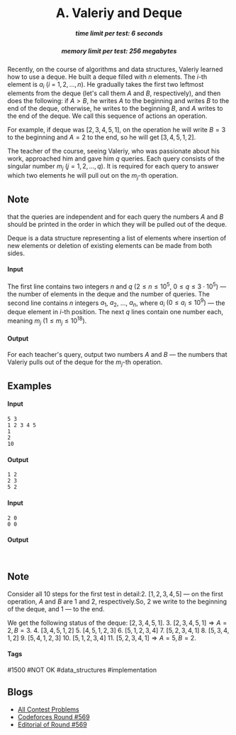 <h1 style='text-align: center;'> A. Valeriy and Deque</h1>

<h5 style='text-align: center;'>time limit per test: 6 seconds</h5>
<h5 style='text-align: center;'>memory limit per test: 256 megabytes</h5>

Recently, on the course of algorithms and data structures, Valeriy learned how to use a deque. He built a deque filled with $n$ elements. The $i$-th element is $a_i$ ($i$ = $1, 2, \ldots, n$). He gradually takes the first two leftmost elements from the deque (let's call them $A$ and $B$, respectively), and then does the following: if $A > B$, he writes $A$ to the beginning and writes $B$ to the end of the deque, otherwise, he writes to the beginning $B$, and $A$ writes to the end of the deque. We call this sequence of actions an operation.

For example, if deque was $[2, 3, 4, 5, 1]$, on the operation he will write $B=3$ to the beginning and $A=2$ to the end, so he will get $[3, 4, 5, 1, 2]$.

The teacher of the course, seeing Valeriy, who was passionate about his work, approached him and gave him $q$ queries. Each query consists of the singular number $m_j$ $(j = 1, 2, \ldots, q)$. It is required for each query to answer which two elements he will pull out on the $m_j$-th operation.

## Note

 that the queries are independent and for each query the numbers $A$ and $B$ should be printed in the order in which they will be pulled out of the deque.

Deque is a data structure representing a list of elements where insertion of new elements or deletion of existing elements can be made from both sides.

#### Input

The first line contains two integers $n$ and $q$ ($2 \leq n \leq 10^5$, $0 \leq q \leq 3 \cdot 10^5$) — the number of elements in the deque and the number of queries. The second line contains $n$ integers $a_1$, $a_2$, ..., $a_n$, where $a_i$ $(0 \leq a_i \leq 10^9)$ — the deque element in $i$-th position. The next $q$ lines contain one number each, meaning $m_j$ ($1 \leq m_j \leq 10^{18}$).

#### Output

For each teacher's query, output two numbers $A$ and $B$ — the numbers that Valeriy pulls out of the deque for the $m_j$-th operation.

## Examples

#### Input


```text
5 3
1 2 3 4 5
1
2
10
```
#### Output


```text
1 2
2 3
5 2
```
#### Input


```text
2 0
0 0
```
#### Output


```text


```
## Note

 Consider all 10 steps for the first test in detail:2. $[1, 2, 3, 4, 5]$ — on the first operation, $A$ and $B$ are $1$ and $2$, respectively.So, $2$ we write to the beginning of the deque, and $1$ — to the end.

We get the following status of the deque: $[2, 3, 4, 5, 1]$.
3. $[2, 3, 4, 5, 1] \Rightarrow A = 2, B = 3$.
4. $[3, 4, 5, 1, 2]$
5. $[4, 5, 1, 2, 3]$
6. $[5, 1, 2, 3, 4]$
7. $[5, 2, 3, 4, 1]$
8. $[5, 3, 4, 1, 2]$
9. $[5, 4, 1, 2, 3]$
10. $[5, 1, 2, 3, 4]$
11. $[5, 2, 3, 4, 1] \Rightarrow A = 5, B = 2$.


#### Tags 

#1500 #NOT OK #data_structures #implementation 

## Blogs
- [All Contest Problems](../Codeforces_Round_569_(Div._1).md)
- [Codeforces Round #569](../blogs/Codeforces_Round_569.md)
- [Editorial of Round #569](../blogs/Editorial_of_Round_569.md)
